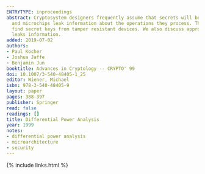 ```yaml
---
ENTRYTYPE: inproceedings
abstract: Cryptosystem designers frequently assume that secrets will be manipulated in closed, reliable computing environments. Unfortunately, actual computers
  and microchips leak information about the operations they process. This paper examines specific methods for analyzing power consumption measurements to
  find secret keys from tamper resistant devices. We also discuss approaches for building cryptosystems that can operate securely in existing hardware that
  leaks information.
added: 2019-07-02
authors:
- Paul Kocher
- Joshua Jaffe
- Benjamin Jun
booktitle: Advances in Cryptology -- CRYPTO' 99
doi: 10.1007/3-540-48405-1_25
editor: Wiener, Michael
isbn: 978-3-540-48405-9
layout: paper
pages: 388-397
publisher: Springer
read: false
readings: []
title: Differential Power Analysis
year: 1999
notes:
- differential power analysis
- microarchitecture
- security
---
```

{% include links.html %}

